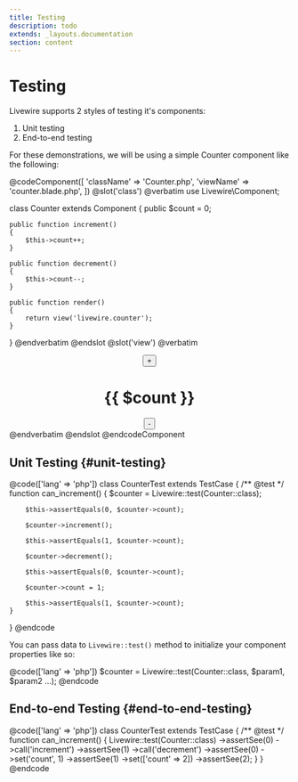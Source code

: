 ```yaml
---
title: Testing
description: todo
extends: _layouts.documentation
section: content
---
```


# Testing

Livewire supports 2 styles of testing it's components:
<ol class="list-inside">
    <li>Unit testing</li>
    <li>End-to-end testing</li>
</ol>

For these demonstrations, we will be using a simple Counter component like the following:

@codeComponent([
    'className' => 'Counter.php',
    'viewName' => 'counter.blade.php',
])
@slot('class')
@verbatim
use Livewire\Component;

class Counter extends Component
{
    public $count = 0;

    public function increment()
    {
        $this->count++;
    }

    public function decrement()
    {
        $this->count--;
    }

    public function render()
    {
        return view('livewire.counter');
    }
}
@endverbatim
@endslot
@slot('view')
@verbatim
<div style="text-align: center">
    <button wire:click="increment">+</button>
    <h1>{{ $count }}</h1>
    <button wire:click="decrement">-</button>
</div>
@endverbatim
@endslot
@endcodeComponent

## Unit Testing {#unit-testing}

@code(['lang' => 'php'])
class CounterTest extends TestCase
{
    /** @test */
    function can_increment()
    {
        $counter = Livewire::test(Counter::class);

        $this->assertEquals(0, $counter->count);

        $counter->increment();

        $this->assertEquals(1, $counter->count);

        $counter->decrement();

        $this->assertEquals(0, $counter->count);

        $counter->count = 1;

        $this->assertEquals(1, $counter->count);
    }
}
@endcode

You can pass data to `Livewire::test()` method to initialize your component properties like so:

@code(['lang' => 'php'])
$counter = Livewire::test(Counter::class, $param1, $param2 ...);
@endcode

## End-to-end Testing {#end-to-end-testing}

@code(['lang' => 'php'])
class CounterTest extends TestCase
{
    /** @test */
    function can_increment()
    {
        Livewire::test(Counter::class)
            ->assertSee(0)
            ->call('increment')
            ->assertSee(1)
            ->call('decrement')
            ->assertSee(0)
            ->set('count', 1)
            ->assertSee(1)
            ->set(['count' => 2])
            ->assertSee(2);
    }
}
@endcode
